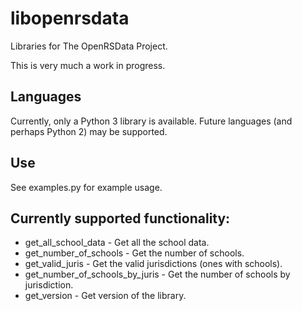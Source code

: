 # libopenrsdata
Libraries for The OpenRSData Project.

This is very much a work in progress.

## Languages
Currently, only a Python 3 library is available. Future languages (and perhaps Python 2) may be supported.

## Use
See examples.py for example usage.

## Currently supported functionality:
* get_all_school_data - Get all the school data.
* get_number_of_schools - Get the number of schools.
* get_valid_juris - Get the valid jurisdictions (ones with schools).
* get_number_of_schools_by_juris - Get the number of schools by jurisdiction.
* get_version - Get version of the library.
